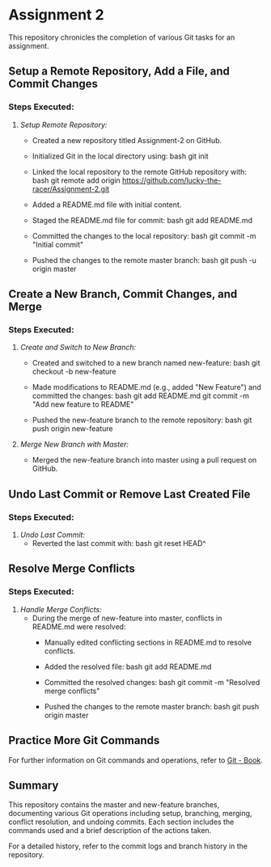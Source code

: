 # Assignment 2

This repository chronicles the completion of various Git tasks for an assignment.

## Setup a Remote Repository, Add a File, and Commit Changes

### Steps Executed:

1. *Setup Remote Repository:*
   - Created a new repository titled Assignment-2 on GitHub.
   - Initialized Git in the local directory using:
     bash
     git init
     
   - Linked the local repository to the remote GitHub repository with:
     bash
     git remote add origin https://github.com/lucky-the-racer/Assignment-2.git
     
   - Added a README.md file with initial content.
   - Staged the README.md file for commit:
     bash
     git add README.md
     
   - Committed the changes to the local repository:
     bash
     git commit -m "Initial commit"
     
   - Pushed the changes to the remote master branch:
     bash
     git push -u origin master
     

## Create a New Branch, Commit Changes, and Merge

### Steps Executed:

1. *Create and Switch to New Branch:*
   - Created and switched to a new branch named new-feature:
     bash
     git checkout -b new-feature
     
   - Made modifications to README.md (e.g., added "New Feature") and committed the changes:
     bash
     git add README.md
     git commit -m "Add new feature to README"
     
   - Pushed the new-feature branch to the remote repository:
     bash
     git push origin new-feature
     

2. *Merge New Branch with Master:*
   - Merged the new-feature branch into master using a pull request on GitHub.

## Undo Last Commit or Remove Last Created File

### Steps Executed:

1. *Undo Last Commit:*
   - Reverted the last commit with:
     bash
     git reset HEAD^
     

## Resolve Merge Conflicts

### Steps Executed:

1. *Handle Merge Conflicts:*
   - During the merge of new-feature into master, conflicts in README.md were resolved:
     - Manually edited conflicting sections in README.md to resolve conflicts.
     - Added the resolved file:
       bash
       git add README.md
       
     - Committed the resolved changes:
       bash
       git commit -m "Resolved merge conflicts"
       
     - Pushed the changes to the remote master branch:
       bash
       git push origin master
       

## Practice More Git Commands

For further information on Git commands and operations, refer to [Git - Book](https://git-scm.com/book/en/v6).

## Summary

This repository contains the master and new-feature branches, documenting various Git operations including setup, branching, merging, conflict resolution, and undoing commits. Each section includes the commands used and a brief description of the actions taken.

For a detailed history, refer to the commit logs and branch history in the repository.
